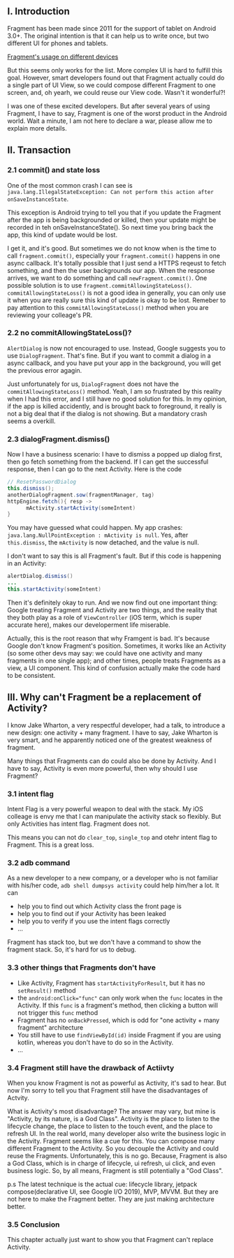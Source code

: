 ## I. Introduction
Fragment has been made since 2011 for the support of tablet on Android 3.0+. The original intention is that it can help us to write once, but two different UI for phones and tablets. 

[Fragment's usage on different devices](https://i.stack.imgur.com/FtzKs.png)

But this seems only works for the list. More complex UI is hard to fulfill this goal. However, smart developers found out that Fragment actually could do a single part of UI View, so we could compose different Fragment to one screen, and, oh yearh, we could reuse our View code. Wasn't it wonderful?!

I was one of these excited developers. But after several years of using Fragment, I have to say, Fragment is one of the worst product in the Android world. Wait a minute, I am not here to declare a war, please allow me to explain more details.

## II. Transaction
 
### 2.1 commit() and state loss

One of the most common crash I can see is `java.lang.IllegalStateException: Can not perform this action after onSaveInstanceState`. 

This exception is Android trying to tell you that if you update the Fragment after the app is being backgrounded or killed, then your update might be recorded in teh onSaveInstanceState(). So next time you bring back the app, this kind of update would be lost. 

I get it, and it's good. But sometimes we do not know when is the time to call `fragment.commit()`, especially your `fragment.commit()` happens in one async callback. It's totally possible that I just send a HTTPS reqeust to fetch something, and then the user backgrounds our app. When the response arrives, we want to do something and call `newFragment.commit()`.
One possible solution is to use `fragment.commitAllowingStateLoss()`.  `commitAllowingStateLoss()` is not a good idea in generally, you can only use it when you are really sure this kind of update is okay to be lost. Remeber to pay attention to this `commitAllowingStateLoss()` method when you are reviewing your colleage's PR.

### 2.2 no commitAllowingStateLoss()?
`AlertDialog` is now not encouraged to use. Instead, Google suggests you to use `DialogFragment`. That's fine. But if you want to commit a dialog in a async callback, and you have put your app in the background, you will get the previous error agagin.

Just unfortunately for us, `DialogFragment` does not have the `commitAllowingStateLoss()` method. Yeah, I am so frustrated by this reality when I had this error, and I still have no good solution for this. In my opinion, if the app is killed accidently, and is brought back to foreground, it really is not a big deal that if the dialog is not showing. But a mandatory crash seems a overkill.

### 2.3 dialogFragment.dismiss()
Now I have a business scenario: I have to dismiss a popped up dialog first, then go fetch something from the backend. If I can get the successful response, then I can go to the next Activity. Here is the code

```java
// ResetPasswordDialog
this.dismiss();
anotherDialogFragment.sow(fragmentManager, tag)
httpEngine.fetch(){ resp ->
      mActivity.startActivity(someIntent)
}
```

You may have guessed what could happen. My app crashes: `java.lang.NullPointException : mActivity is null`.
Yes, after `this.dismiss`, the `mActivity` is now detached, and the value is null.

I don't want to say this is all Fragment's fault. But if this code is happening in an Activity:

```java
alertDialog.dismiss()
...
this.startActivity(someIntent)
```

Then it's definitely okay to run. And we now find out one important thing: Google treating Fragment and Activity are two things, and the reality that they both play as a role of `ViewController` (iOS term, which is super accurate here), makes our developerment life miserable. 

Actually, this is the root reason that why Framgent is bad. It's because Google don't know Fragment's position. Sometimes, it works like an Activity (so some other devs may say: we could have one activity and many fragments in one single app); and other times, people treats Fragments as a view, a UI component. This kind of confusion actually make the code hard to be consistent. 

## III. Why can't Fragment be a replacement of Activity?

I know Jake Wharton, a very respectful developer, had a talk, to introduce a new design: one activity + many fragment. 
I have to say, Jake Wharton is very smart, and he apparently noticed one of the greatest weakness of fragment. 

Many things that Fragments can do could also be done by Activity. And I have to say, Activity is even more powerful, then why should I use Fragment?

### 3.1 intent flag
Intent Flag is a very powerful weapon to deal with the stack. My iOS colleage is envy me that I can manipulate the activity stack so flexibly. But only Activities has intent flag. Fragment does not. 

This means you can not do `clear_top`, `single_top` and otehr intent flag to Fragment. This is a great loss.

### 3.2 adb command
As a new developer to a new company, or a developer who is not familiar with his/her code, `adb shell dumpsys activity` could help him/her a lot. It can 
* help you to find out which Activity class the front page is
* help you to find out if your Activity has been leaked
* help you to verify if you use the intent flags correctly
* ...

Fragment has stack too, but we don't have a command to show the fragment stack. So, it's hard for us to debug.

### 3.3 other things that Fragments don't have
* Like Activity, Fragment has `startActivityForResult`, but it has no `setResult()` method
* the `android:onClick="func"` can only work when the `func` locates in the Activity. If this `func` is a fragment's method, then clicking a button will not trigger this `func` method
* Fragment has no `onBackPressed`, which is odd for "one activity + many fragment" architecture
* You still have to use `findViewById(id)` inside Fragment if you are using kotlin, whereas you don't have to do so in the Activity.
* ...

### 3.4 Fragment still have the drawback of Actiivty
When you know Fragment is not as powerful as Activity, it's sad to hear. But now I'm sorry to tell you that Fragment still have the disadvantages of Actvity. 

What is Activity's most disadvantage?
The answer may vary, but mine is "Activity, by its nature, is a God Class".
Activity is the place to listen to the lifecycle change, the place to listen to the touch event, and the place to refresh UI. In the real world, many developer also write the business logic in the Activity. 
Fragment seems like a cue for this. You can compose many different Fragment to the Activity. So you decouple the Activity and could reuse the Fragments. Unfortunately, this is no go. Because, Fragment is also a God Class, which is in charge of lifecycle, ui refresh, ui click, and even business logic. So, by all means, Fragment is still potentially a "God Class".

p.s The latest technique is the actual cue: lifecycle library, jetpack compose(declarative UI, see Google I/O 2019), MVP, MVVM. But they are not here to make the Fragment better. They are just making architecture better.








### 3.5 Conclusion
This chapter actually just want to show you that Fragment can't replace Activity. 